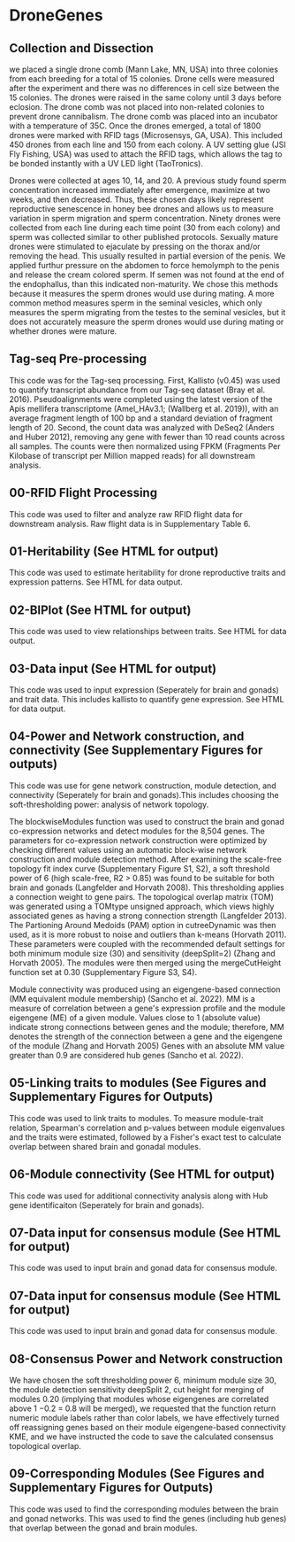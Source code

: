 # DroneGenes

## Collection and Dissection
we placed a single drone comb (Mann Lake, MN, USA) into three colonies from each breeding for a total of 15 colonies. Drone cells were measured after the experiment and there was no differences in cell size between the 15 colonies. The drones were raised in the same colony until 3 days before eclosion. The drone comb was not placed into non-related colonies to prevent drone cannibalism. The drone comb was placed into an incubator with a temperature of 35C. Once the drones emerged, a total of 1800 drones were marked with RFID tags (Microsensys, GA, USA). This included 450 drones from each line and 150 from each colony. A UV setting glue (JSI Fly Fishing, USA) was used to attach the RFID tags, which allows the tag to be bonded instantly with a UV LED light (TaoTronics).

Drones were collected at ages 10, 14, and 20. A previous study found sperm concentration increased immediately after emergence, maximize at two weeks, and then decreased. Thus, these chosen days likely represent reproductive senescence in honey bee drones and allows us to measure variation in sperm migration and sperm concentration. Ninety drones were collected from each line during each time point (30 from each colony) and sperm was collected similar to other published protocols. Sexually mature drones were stimulated to ejaculate by pressing on the thorax and/or removing the head. This usually resulted in partial eversion of the penis. We applied furthur pressure on the abdomen to force hemolymph to the penis and release the cream colored sperm.  If semen was not found at the end of the endophallus, than this indicated non-maturity. We chose this methods because it measures the sperm drones would use during mating. A more common method measures sperm in the seminal vesicles, which only measures the sperm migrating from the testes to the seminal vesicles, but it does not accurately measure the sperm drones would use during mating or whether drones were mature. 

## Tag-seq Pre-processing
This code was for the Tag-seq processing. First, Kallisto (v0.45) was used to quantify transcript abundance from our Tag-seq dataset (Bray et al. 2016). Pseudoalignments were completed using the latest version of the Apis mellifera transcriptome (Amel_HAv3.1; (Wallberg et al. 2019)), with an average fragment length of 100 bp and a standard deviation of fragment length of 20. Second, the count data was analyzed with DeSeq2 (Anders and Huber 2012), removing any gene with fewer than 10 read counts across all samples. The counts were then normalized using FPKM (Fragments Per Kilobase of transcript per Million mapped reads) for all downstream analysis. 

## 00-RFID Flight Processing
This code was used to filter and analyze raw RFID flight data for downstream analysis. Raw flight data is in Supplementary Table 6. 

## 01-Heritability (See HTML for output)
This code was used to estimate heritability for drone reproductive traits and expression patterns. See HTML for data output. 

## 02-BIPlot (See HTML for output)
This code was used to view relationships between traits. See HTML for data output.

## 03-Data input (See HTML for output)
This code was used to input expression (Seperately for brain and gonads) and trait data. This includes kallisto to quantify gene expression. See HTML for data output.

## 04-Power and Network construction, and connectivity (See Supplementary Figures for outputs)
This code was use for gene network construction, module detection, and connectivity (Seperately for brain and gonads).This includes choosing the soft-thresholding power: analysis of network topology.

The blockwiseModules function was used to construct the brain and gonad co-expression networks and detect modules for the 8,504 genes. The parameters for co-expression network construction were optimized by checking different values using an automatic block-wise network construction and module detection method. After examining the scale-free topology fit index curve (Supplementary Figure S1, S2), a soft threshold power of 6 (high scale-free, R2 > 0.85) was found to be suitable for both brain and gonads (Langfelder and Horvath 2008). This thresholding applies a connection weight to gene pairs. The topological overlap matrix (TOM) was generated using a TOMtype unsigned approach, which views highly associated genes as having a strong connection strength (Langfelder 2013). The Partioning Around Medoids (PAM) option in cutreeDynamic was then used, as it is more robust to noise and outliers than k-means (Horvath 2011). These parameters were coupled with the recommended default settings for both minimum module size (30) and sensitivity (deepSplit=2) (Zhang and Horvath 2005). The modules were then merged using the mergeCutHeight function set at 0.30 (Supplementary Figure S3, S4).

Module connectivity was produced using an eigengene-based connection (MM equivalent module membership) (Sancho et al. 2022). MM is a measure of correlation between a gene's expression profile and the module eigengene (ME) of a given module. Values close to 1 (absolute value) indicate strong connections between genes and the module; therefore, MM denotes the strength of the connection between a gene and the eigengene of the module (Zhang and Horvath 2005) Genes with an absolute MM value greater than 0.9 are considered hub genes (Sancho et al. 2022).

## 05-Linking traits to modules (See Figures and Supplementary Figures for Outputs)
This code was used to link traits to modules. To measure module-trait relation, Spearman's correlation and p-values between module eigenvalues and the traits were estimated, followed by a Fisher's exact test to calculate overlap between shared brain and gonadal modules.

## 06-Module connectivity (See HTML for output)
This code was used for additional connectivity analysis along with Hub gene identificaiton (Seperately for brain and gonads). 

## 07-Data input for consensus module (See HTML for output)
This code was used to input brain and gonad data for consensus module.

## 07-Data input for consensus module (See HTML for output)
This code was used to input brain and gonad data for consensus module.

## 08-Consensus Power and Network construction
We have chosen the soft thresholding power 6, minimum module size 30, the module detection sensitivity deepSplit
2, cut height for merging of modules 0.20 (implying that modules whose eigengenes are correlated above 1 −0.2 =
0.8 will be merged), we requested that the function return numeric module labels rather than color labels, we
have effectively turned off reassigning genes based on their module eigengene-based connectivity KME, and we
have instructed the code to save the calculated consensus topological overlap.

## 09-Corresponding Modules (See Figures and Supplementary Figures for Outputs)
This code was used to find the corresponding modules between the brain and gonad networks. This was used to find the genes (including hub genes) that overlap between the gonad and brain modules. 




